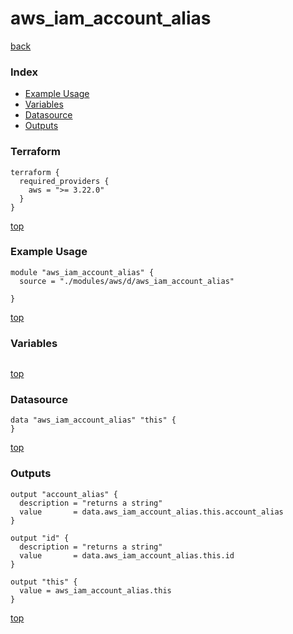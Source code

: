 # aws_iam_account_alias
[back](../aws.md)
### Index
- [Example Usage](#example-usage)
- [Variables](#variables)
- [Datasource](#datasource)
- [Outputs](#outputs)
### Terraform
```hcl
terraform {
  required_providers {
    aws = ">= 3.22.0"
  }
}
```
[top](#index)
### Example Usage
```hcl
module "aws_iam_account_alias" {
  source = "./modules/aws/d/aws_iam_account_alias"

}
```
[top](#index)
### Variables
```hcl
```
[top](#index)

### Datasource
```hcl
data "aws_iam_account_alias" "this" {
}
```
[top](#index)
### Outputs
```hcl
output "account_alias" {
  description = "returns a string"
  value       = data.aws_iam_account_alias.this.account_alias
}

output "id" {
  description = "returns a string"
  value       = data.aws_iam_account_alias.this.id
}

output "this" {
  value = aws_iam_account_alias.this
}
```
[top](#index)
